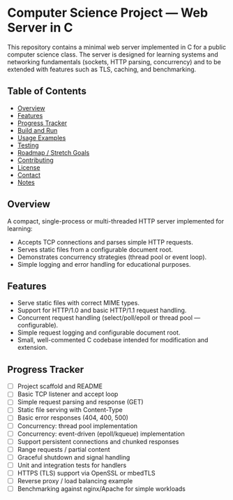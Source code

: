 # Computer Science Project — Web Server in C

This repository contains a minimal web server implemented in C for a public computer science class. The server is designed for learning systems and networking fundamentals (sockets, HTTP parsing, concurrency) and to be extended with features such as TLS, caching, and benchmarking.

## Table of Contents

- [Overview](#overview)
- [Features](#features)
- [Progress Tracker](#progress-tracker)
- [Build and Run](#build-and-run)
- [Usage Examples](#usage-examples)
- [Testing](#testing)
- [Roadmap / Stretch Goals](#roadmap--stretch-goals)
- [Contributing](#contributing)
- [License](#license)
- [Contact](#contact)
- [Notes](#notes)

## Overview

A compact, single-process or multi-threaded HTTP server implemented for learning:

- Accepts TCP connections and parses simple HTTP requests.
- Serves static files from a configurable document root.
- Demonstrates concurrency strategies (thread pool or event loop).
- Simple logging and error handling for educational purposes.

## Features

- Serve static files with correct MIME types.
- Support for HTTP/1.0 and basic HTTP/1.1 request handling.
- Concurrent request handling (select/poll/epoll or thread pool — configurable).
- Simple request logging and configurable document root.
- Small, well-commented C codebase intended for modification and extension.

## Progress Tracker

- [ ] Project scaffold and README
- [ ] Basic TCP listener and accept loop
- [ ] Simple request parsing and response (GET)
- [ ] Static file serving with Content-Type
- [ ] Basic error responses (404, 400, 500)
- [ ] Concurrency: thread pool implementation
- [ ] Concurrency: event-driven (epoll/kqueue) implementation
- [ ] Support persistent connections and chunked responses
- [ ] Range requests / partial content
- [ ] Graceful shutdown and signal handling
- [ ] Unit and integration tests for handlers
- [ ] HTTPS (TLS) support via OpenSSL or mbedTLS
- [ ] Reverse proxy / load balancing example
- [ ] Benchmarking against nginx/Apache for simple workloads
